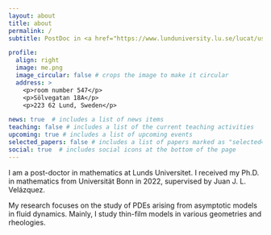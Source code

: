 ```yaml
---
layout: about
title: about
permalink: /
subtitle: PostDoc in <a href="https://www.lunduniversity.lu.se/lucat/user/4e3c50070bee73808086baf20e1649fd">Mathematics (Faculty of Engineering)</a>, LTH, Lunds Universitet.

profile:
  align: right
  image: me.png
  image_circular: false # crops the image to make it circular
  address: >
    <p>room number 547</p>
    <p>Sölvegatan 18A</p>
    <p>223 62 Lund, Sweden</p>

news: true  # includes a list of news items
teaching: false # includes a list of the current teaching activities
upcoming: true # includes a list of upcoming events
selected_papers: false # includes a list of papers marked as "selected={true}"
social: true  # includes social icons at the bottom of the page
---
```


I am a post-doctor in mathematics at Lunds Universitet. I received my Ph.D. in mathematics from Universität Bonn in 2022, supervised 
by Juan J. L. Velázquez.

My research focuses on the study of PDEs arising from  asymptotic models in fluid dynamics. Mainly, I study thin-film models in 
various geometries and rheologies. 
